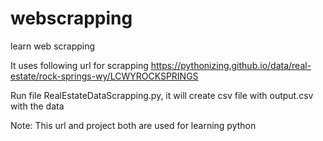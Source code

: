# webscrapping
 learn web scrapping

It uses following url for scrapping
https://pythonizing.github.io/data/real-estate/rock-springs-wy/LCWYROCKSPRINGS

Run file RealEstateDataScrapping.py, it will create csv file with output.csv with the data

Note: This url and project both are used for learning python
